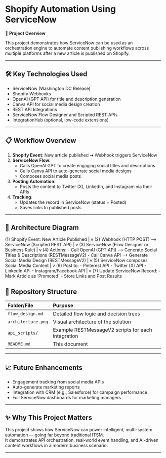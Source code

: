 # Shopify Automation Using ServiceNow

🚀 **Project Overview**

This project demonstrates how ServiceNow can be used as an orchestration engine to automate content publishing workflows across multiple platforms after a new article is published on Shopify.

---

## 🛠️ Key Technologies Used

- ServiceNow (Washington DC Release)
- Shopify Webhooks
- OpenAI (GPT API) for title and description generation
- Canva API for social media design creation
- REST API Integrations
- ServiceNow Flow Designer and Scripted REST APIs
- IntegrationHub (optional, low-code extensions)

---

## 📋 Workflow Overview

1. **Shopify Event**: New article published ➔ Webhook triggers ServiceNow
2. **ServiceNow Flow**:
   - Calls OpenAI GPT to create engaging social titles and descriptions
   - Calls Canva API to auto-generate social media designs
   - Composes social media posts
3. **Posting Automation**:
   - Posts the content to Twitter (X), LinkedIn, and Instagram via their APIs
4. **Tracking**:
   - Updates the record in ServiceNow (status = Posted)
   - Saves links to published posts

---

## 🧩 Architecture Diagram

(1) Shopify Event: New Article Published
          |
          v
(2) Webhook (HTTP POST) --> ServiceNow (Scripted REST API)
          |
          v
(3) ServiceNow (Flow Designer or Business Rule)
          |
          v
(4) Actions:
    - Call OpenAI (GPT API) --> Generate Social Titles & Descriptions (RESTMessageV2)
    - Call Canva API --> Generate Social Media Design (RESTMessageV2)
          |
          v
(5) ServiceNow composes Social Media Content
          |
          v
(6) Post to:
    - Pinterest API
    - Twitter (X) API
    - LinkedIn API
    - Instagram/Facebook API
          |
          v
(7) Update ServiceNow Record:
    - Mark Article as 'Promoted'
    - Store Links and Post Results

## 📂 Repository Structure

| Folder/File | Purpose |
|:------------|:--------|
| `flow_design.md` | Detailed flow logic and decision trees |
| `architecture.png` | Visual architecture of the solution |
| `api_scripts/` | Example RESTMessageV2 scripts for each integration |
| `README.md` | This document |

---

## 📈 Future Enhancements

- Engagement tracking from social media APIs
- Auto-generate marketing reports
- Integration with CRM (e.g., Salesforce) for campaign performance
- Full ServiceNow dashboards for marketing managers

---

## ✨ Why This Project Matters

This project shows how ServiceNow can power intelligent, multi-system automation — going far beyond traditional ITSM.  
It demonstrates API orchestration, real-world event handling, and AI-driven content workflows in a modern business scenario.

---

